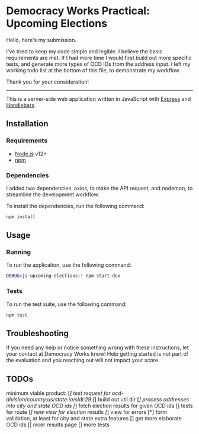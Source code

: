 # Democracy Works Practical: Upcoming Elections

Hello, here's my submission.

I've tried to keep my code simple and legible. I believe the basic requirements are met. If I had more time I would first build out more specific tests, and generate more types of OCD IDs from the address input. I left my working todo list at the bottom of this file, to demonstrate my workflow.

Thank you for your consideration!

---

This is a server-side web application written in JavaScript with
[Express][express] and [Handlebars][handlebars].

## Installation

### Requirements

- [Node.js][node] v12+
- [npm][npm]

### Dependencies

I added two dependencies: axios, to make the API request, and nodemon, to streamline the development workflow.

To install the dependencies, run the following command:

```sh
npm install
```

## Usage

### Running

To run the application, use the following command:

```sh
DEBUG=js-upcoming-elections:* npm start-dev
```

### Tests

To run the test suite, use the following command:

```sh
npm test
```

## Troubleshooting

If you need any help or notice something wrong with these instructions, let your
contact at Democracy Works know! Help getting started is not part of the
evaluation and you reaching out will not impact your score.

[express]: https://expressjs.com/
[handlebars]: https://handlebarsjs.com/
[node]: https://nodejs.org/
[npm]: https://docs.npmjs.com/

## TODOs

minimum viable product:
[*] test request for ocd-division/country:us/state:ia/sldl:29
[*] build out util dir
[*] process addresses into city and state OCD ids
[*] fetch election results for given OCD ids
[] tests for route
[*] new view for election results
[*] view for errors
[*] form validation, at least for city and state
extra features
[] get more elaborate OCD ids
[] nicer results page
[] more tests
